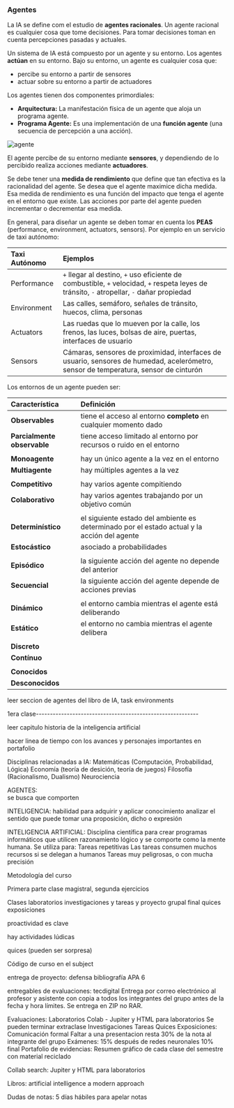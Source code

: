 

### Agentes

La IA se define com el estudio de **agentes racionales**. Un agente racional es cualquier cosa que tome decisiones. Para tomar decisiones toman en cuenta percepciones pasadas y actuales.

Un sistema de IA está compuesto por un agente y su entorno. Los agentes **actúan** en su entorno.
Bajo su entorno, un agente es cualquier cosa que:
* percibe su entorno a partir de sensores
* actuar sobre su entorno a partir de actuadores

Los agentes tienen dos componentes primordiales:
* **Arquitectura:** La manifestación física de un agente que aloja un programa agente.
* **Programa Agente:** Es una implementación de una **función agente** (una secuencia de percepción a una acción).

![agente](https://imgur.com/zGmeBA5.png)

El agente percibe de su entorno mediante **sensores**, y dependiendo de lo percibido realiza acciones mediante **actuadores**.

Se debe tener una **medida de rendimiento** que define que tan efectiva es la racionalidad del agente. Se desea que el agente maximice dicha medida. Esa medida de rendimiento es una función del impacto que tenga el agente en el entorno que existe. Las acciones por parte del agente pueden incrementar o decrementar esa medida.

En general, para diseñar un agente se deben tomar en cuenta los **PEAS** (performance, environment, actuators, sensors). Por ejemplo en un servicio de taxi autónomo:

| Taxi Autónomo | Ejemplos |
| :--- | :--- |
| Performance | `+` llegar al destino, `+` uso eficiente de combustible, `+` velocidad, `+` respeta leyes de tránsito, `-` atropellar, `-` dañar propiedad |
| Environment | Las calles, semáforo, señales de tránsito, huecos, clima, personas |
| Actuators | Las ruedas que lo mueven por la calle, los frenos, las luces, bolsas de aire, puertas, interfaces de usuario |
| Sensors | Cámaras, sensores de proximidad, interfaces de usuario, sensores de humedad, acelerómetro, sensor de temperatura, sensor de cinturón |

Los entornos de un agente pueden ser:

| Característica | Definición |
| :--- | :--- |
| **Observables** | tiene el acceso al entorno **completo** en cualquier momento dado |
| **Parcialmente observable** | tiene acceso limitado al entorno por recursos o ruido en el entorno |
|||
| **Monoagente** | hay un único agente a la vez en el entorno |
| **Multiagente** | hay múltiples agentes a la vez |
|||
| **Competitivo** | hay varios agente compitiendo |
| **Colaborativo** | hay varios agentes trabajando por un objetivo común |
|||
| **Determinístico** | el siguiente estado del ambiente es determinado por el estado actual y la acción del agente |
| **Estocástico** | asociado a probabilidades |
|||
| **Episódico** | la siguiente acción del agente no depende del anterior |
| **Secuencial** | la siguiente acción del agente depende de acciones previas |
|||
| **Dinámico** | el entorno cambia mientras el agente está deliberando |
| **Estático** | el entorno no cambia mientras el agente delibera |
|||
| **Discreto** | | 
| **Contínuo** | |
|||
| **Conocidos** | |
| **Desconocidos** | |


leer seccion de agentes del libro de IA, task environments

1era clase----------------------------------------------------------

leer capitulo historia de la inteligencia artificial

hacer linea de tiempo con los avances y personajes importantes en portafolio

Disciplinas relacionadas a IA:
    Matemáticas (Computación, Probabilidad, Lógica)
    Economía (teoría de desición, teoría de juegos)
    Filosofía (Racionalismo, Dualismo)
    Neurociencia


AGENTES:   
    se busca que comporten 

INTELIGENCIA:
    habilidad para adquirir y aplicar conocimiento
    analizar el sentido que puede tomar una proposición, dicho o expresión

INTELIGENCIA ARTIFICIAL:
    Disciplina científica para crear programas informáticos que utilicen razonamiento lógico y se comporte como la mente humana. Se utiliza para:
        Tareas repetitivas
        Las tareas consumen muchos recursos si se delegan a humanos
        Tareas muy peligrosas, o con mucha precisión

Metodología del curso


Primera parte clase magistral, segunda ejercicios

Clases laboratorios investigaciones y tareas y proyecto grupal final quices exposiciones

proactividad es clave

hay actividades lúdicas

quices (pueden ser sorpresa)

Código de curso en el subject

entrega de proyecto:
    defensa
    bibliografía APA 6

entregables de evaluaciones:
    tecdigital
    Entrega por correo electrónico al profesor y asistente con copia a todos los integrantes del grupo antes de la fecha y hora límites.
    Se entrega en ZIP no RAR.

Evaluaciones:
    Laboratorios
            Colab - Jupiter y HTML para laboratorios
            Se pueden terminar extraclase
    Investigaciones
    Tareas
    Quices
    Exposiciones:
        Comunicación formal
        Faltar a una presentacion resta 30% de la nota al integrante del grupo
    Exámenes:
        15% después de redes neuronales
        10% final
    Portafolio de evidencias:
        Resumen gráfico de cada clase del semestre con material reciclado

Collab search:
    Jupiter y HTML para laboratorios

Libros:
    artificial intelligence a modern approach

Dudas de notas:
    5 días hábiles para apelar notas